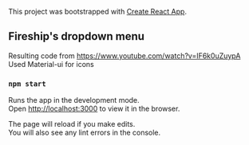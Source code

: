 This project was bootstrapped with [Create React App](https://github.com/facebook/create-react-app).

## Fireship's dropdown menu
Resulting code from https://www.youtube.com/watch?v=IF6k0uZuypA <br />
Used Material-ui for icons

### `npm start`

Runs the app in the development mode.<br />
Open [http://localhost:3000](http://localhost:3000) to view it in the browser.

The page will reload if you make edits.<br />
You will also see any lint errors in the console.

